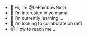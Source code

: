 - 👋 Hi, I’m @LeRainbowNinja
- 👀 I’m interested in yo mama
- 🌱 I’m currently learning ...
- 💞️ I’m looking to collaborate on defi
- 📫 How to reach me ...

<!---
LeRainbowNinja/LeRainbowNinja is a ✨ special ✨ repository because its `README.md` (this file) appears on your GitHub profile.
You can click the Preview link to take a look at your changes.
--->
